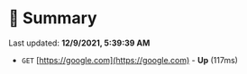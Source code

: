 # 📖 Summary
Last updated: **12/9/2021, 5:39:39 AM**

- `GET` [https://google.com](https://google.com) - **Up** (117ms)
